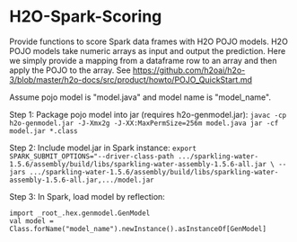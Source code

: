 # H2O-Spark-Scoring
Provide functions to score Spark data frames with H2O POJO models.
H2O POJO models take numeric arrays as input and output the prediction. Here we simply provide
 a mapping from a dataframe row to an array and then apply the POJO to the array.
See https://github.com/h2oai/h2o-3/blob/master/h2o-docs/src/product/howto/POJO_QuickStart.md

Assume pojo model is "model.java" and model name is "model_name".

Step 1: Package pojo model into jar (requires h2o-genmodel.jar):
`
javac -cp h2o-genmodel.jar -J-Xmx2g -J-XX:MaxPermSize=256m model.java
jar -cf model.jar *.class
`

Step 2: Include model.jar in Spark instance:
`
export SPARK_SUBMIT_OPTIONS="--driver-class-path .../sparkling-water-1.5.6/assembly/build/libs/sparkling-water-assembly-1.5.6-all.jar \
--jars .../sparkling-water-1.5.6/assembly/build/libs/sparkling-water-assembly-1.5.6-all.jar,.../model.jar
`

Step 3: In Spark, load model by reflection:
```
import _root_.hex.genmodel.GenModel
val model = Class.forName("model_name").newInstance().asInstanceOf[GenModel]
```